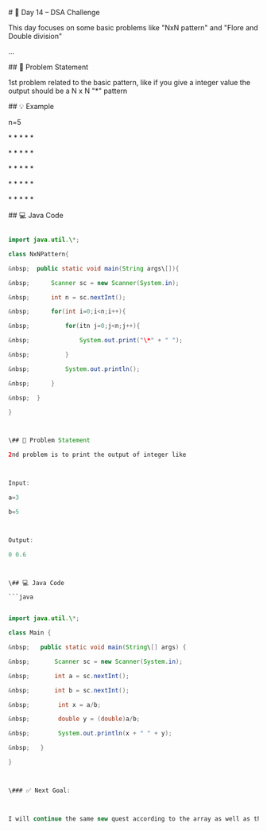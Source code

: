 \# 🚀 Day 14 – DSA Challenge



This day focuses on some basic problems like "NxN pattern" and "Flore and Double division"



...

\## 🧩 Problem Statement

1st problem related to the basic pattern, like if you give a integer value the output should be a N x N "\*" pattern 



\## 💡 Example

n=5

\* \* \* \* \*

\* \* \* \* \*

\* \* \* \* \*

\* \* \* \* \*

\* \* \* \* \*



\## 💻 Java Code

```java

import java.util.\*;

class NxNPattern{

&nbsp;	public static void main(String args\[]){

&nbsp;		Scanner sc = new Scanner(System.in);

&nbsp;		int n = sc.nextInt();

&nbsp;		for(int i=0;i<n;i++){

&nbsp;			for(itn j=0;j<n;j++){

&nbsp;				System.out.print("\*" + " ");

&nbsp;			}

&nbsp;			System.out.println();

&nbsp;		}

&nbsp;	}

}



\## 🧩 Problem Statement

2nd problem is to print the output of integer like 



Input:

a=3

b=5



Output:

0 0.6



\## 💻 Java Code

```java


import java.util.\*;

class Main {

&nbsp;   public static void main(String\[] args) {

&nbsp;       Scanner sc = new Scanner(System.in);

&nbsp;       int a = sc.nextInt();

&nbsp;       int b = sc.nextInt();

&nbsp;        int x = a/b;

&nbsp;        double y = (double)a/b;

&nbsp;        System.out.println(x + " " + y);

&nbsp;   }

}



\### ✅ Next Goal:



I will continue the same new quest according to the array as well as the string



